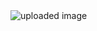 
<img data-src="https://gcdnb.pbrd.co/images/cWpLFt3BLXQS.gif?o=1" data-load-src="https://pasteboard.co/images/cWpLFt3BLXQS.gif/load" alt="uploaded image" class="image js" src="https://gcdnb.pbrd.co/images/cWpLFt3BLXQS.gif?o=1">
